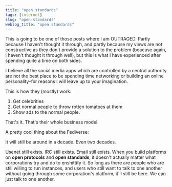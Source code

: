 ```yaml
---
title: "open standards"
tags: [internet]
slug: "open-standards"
weblog_title: "open standards"
---
```


This is going to be one of those posts where I am OUTRAGED. Partly because I haven't thought it through, and partly because my views are not constructive as they don't provide a solution to the problem (beacuse again, I haven't thought it through well), but this is what I have experienced after spending quite a time on both sides.

I believe all the social media apps which are controlled by a central authority are not the best place to be spending time networking or building an online personality–for reasons I will leave up to your imagination. 

This is how they (mostly) work:

1) Get celebrities
2) Get normal people to throw rotten tomatoes at them
3) Show ads to the normal people.

That's it. That's their whole business model.

A pretty cool thing about the Fediverse:

It will still be around in a decade. Even two decades.

Usenet still exists. IRC still exists. Email still exists. When you build platforms on **open protocols** and **open standards**, it doesn't actually matter what corporations try and do to enshittify it. So long as there are people who are still willing to run instances, and users who still want to talk to one another without going through some corporation's platform, it'll still be here. We can just talk to one another.